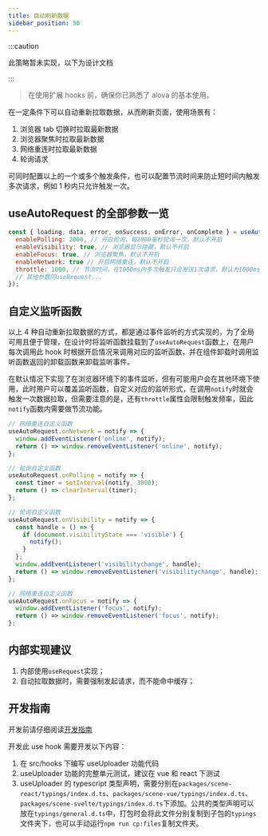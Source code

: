 ```yaml
---
title: 自动刷新数据
sidebar_position: 50
---
```


:::caution

此策略暂未实现，以下为设计文档

:::

> 在使用扩展 hooks 前，确保你已熟悉了 alova 的基本使用。

在一定条件下可以自动重新拉取数据，从而刷新页面，使用场景有：

1. 浏览器 tab 切换时拉取最新数据
2. 浏览器聚焦时拉取最新数据
3. 网络重连时拉取最新数据
4. 轮询请求

可同时配置以上的一个或多个触发条件，也可以配置节流时间来防止短时间内触发多次请求，例如 1 秒内只允许触发一次。

## useAutoRequest 的全部参数一览

```javascript
const { loading, data, error, onSuccess, onError, onComplete } = useAutoRequest(() => method(), {
  enablePolling: 2000, // 开启轮询，每2000毫秒轮询一次，默认不开启
  enableVisibility: true, // 浏览器显示隐藏，默认不开启
  enableFocus: true, // 浏览器聚焦，默认不开启
  enableNetwork: true // 开启网络重连，默认不开启
  throttle: 1000, // 节流时间，在1000ms内多次触发只会发送1次请求，默认为1000ms
  // 其他参数同useRequest...
});
```

## 自定义监听函数

以上 4 种自动重新拉取数据的方式，都是通过事件监听的方式实现的，为了全局可用且便于管理，在设计时将监听函数挂载到了`useAutoRequest`函数上，在用户每次调用此 hook 时根据开启情况来调用对应的监听函数，并在组件卸载时调用监听函数返回的卸载函数来卸载监听事件。

在默认情况下实现了在浏览器环境下的事件监听，但有可能用户会在其他环境下使用，此时用户可以覆盖监听函数，自定义对应的监听形式，在调用`notify`时就会触发一次数据拉取，但需要注意的是，还有`throttle`属性会限制触发频率，因此`notify`函数内需要做节流功能。

```javascript
// 网络重连自定义函数
useAutoRequest.onNetwork = notify => {
  window.addEventListener('online', notify);
  return () => window.removeEventListener('online', notify);
};

// 轮询自定义函数
useAutoRequest.onPolling = notify => {
  const timer = setInterval(notify, 3000);
  return () => clearInterval(timer);
};

// 轮询自定义函数
useAutoRequest.onVisibility = notify => {
  const handle = () => {
    if (document.visibilityState === 'visible') {
      notify();
    }
  };
  window.addEventListener('visibilitychange', handle);
  return () => window.removeEventListener('visibilitychange', handle);
};

// 网络重连自定义函数
useAutoRequest.onFocus = notify => {
  window.addEventListener('focus', notify);
  return () => window.removeEventListener('focus', notify);
};
```

## 内部实现建议

1. 内部使用`useRequest`实现；
2. 自动拉取数据时，需要强制发起请求，而不能命中缓存；

## 开发指南

开发前请仔细阅读[开发指南](/contributing/developing-guidelines)

开发此 use hook 需要开发以下内容：

1. 在 src/hooks 下编写 useUploader 功能代码
2. useUploader 功能的完整单元测试，建议在 vue 和 react 下测试
3. useUploader 的 typescript 类型声明，需要分别在`packages/scene-react/typings/index.d.ts`、`packages/scene-vue/typings/index.d.ts`、`packages/scene-svelte/typings/index.d.ts`下添加。公共的类型声明可以放在`typings/general.d.ts`中，打包时会将此文件分别复制到子包的`typings`文件夹下，也可以手动运行`npm run cp:files`复制文件夹。
